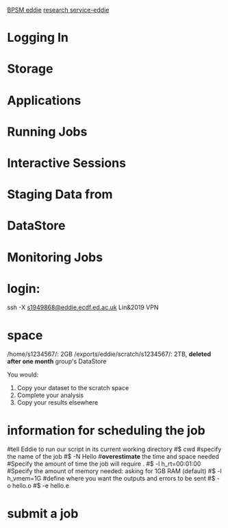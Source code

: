 [BPSM eddie](http://129.215.170.35/07_Using_Eddie.html)
[research service-eddie](https://www.wiki.ed.ac.uk/display/ResearchServices/Anaconda)

# Logging In
# Storage 
# Applications 
# Running Jobs 
# Interactive Sessions 
# Staging Data from 
# DataStore 
# Monitoring Jobs 

# login:
ssh -X s1949868@eddie.ecdf.ed.ac.uk
Lin&2019
VPN
# space
/home/s1234567/: 2GB
/exports/eddie/scratch/s1234567/: 2TB, **deleted after one month**
group's DataStore

You would:
1.  Copy your dataset to the scratch space
2.  Complete your analysis
3.  Copy your results elsewhere
# information for scheduling the job
#tell Eddie to run our script in its current working directory
#$ cwd
#specify the name of the job
#$ -N Hello
#**overestimate** the time and space needed
#Specify the amount of time the job will require .
#$ -l h_rt=00:01:00
#Specify the amount of memory needed: asking for 1GB RAM (default)
#$ -l h_vmem=1G
#define where you want the outputs and errors to be sent
#$ -o hello.o
#$ -e hello.e

# submit a job

<!--stackedit_data:
eyJoaXN0b3J5IjpbNzIyNjIzMTgwLDE1MTgwMzUwNjYsNDQ3NT
Y5Mzc4LDE3MDAyMDM2NjgsODU1NDkwMDcsLTE1NTc2NTUwNDMs
NTU1MzEzMjExLDMwMzEyNjg3NiwtMTM3NTM3MTIzNCwtNTM3Nz
M5MTQ1LC0xMzI3Njg4MjgyLDcwMjAwMTIzMCwzNjk1NjAwNTBd
fQ==
-->